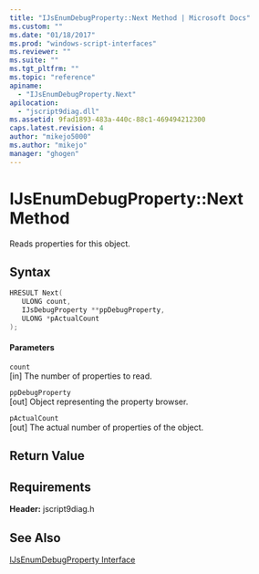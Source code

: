 ```yaml
---
title: "IJsEnumDebugProperty::Next Method | Microsoft Docs"
ms.custom: ""
ms.date: "01/18/2017"
ms.prod: "windows-script-interfaces"
ms.reviewer: ""
ms.suite: ""
ms.tgt_pltfrm: ""
ms.topic: "reference"
apiname: 
  - "IJsEnumDebugProperty.Next"
apilocation: 
  - "jscript9diag.dll"
ms.assetid: 9fad1893-483a-440c-88c1-469494212300
caps.latest.revision: 4
author: "mikejo5000"
ms.author: "mikejo"
manager: "ghogen"
---
```

# IJsEnumDebugProperty::Next Method
Reads properties for this object.  
  
## Syntax  
  
```cpp
HRESULT Next(  
   ULONG count,  
   IJsDebugProperty **ppDebugProperty,  
   ULONG *pActualCount  
);  
```  
  
#### Parameters  
 `count`  
 [in] The number of properties to read.  
  
 `ppDebugProperty`  
 [out] Object representing the property browser.  
  
 `pActualCount`  
 [out] The actual number of properties of the object.  
  
## Return Value  
  
## Requirements  
 **Header:** jscript9diag.h  
  
## See Also  
 [IJsEnumDebugProperty Interface](../../winscript/reference/ijsenumdebugproperty-interface.md)